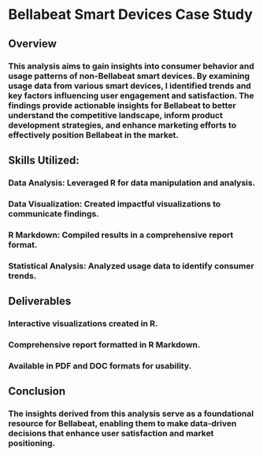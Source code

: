 # Bellabeat Smart Devices Case Study
## Overview
### This analysis aims to gain insights into consumer behavior and usage patterns of non-Bellabeat smart devices. By examining usage data from various smart devices, I identified trends and key factors influencing user engagement and satisfaction. The findings provide actionable insights for Bellabeat to better understand the competitive landscape, inform product development strategies, and enhance marketing efforts to effectively position Bellabeat in the market.

## Skills Utilized: 
### Data Analysis: Leveraged R for data manipulation and analysis.
### Data Visualization: Created impactful visualizations to communicate findings.
### R Markdown: Compiled results in a comprehensive report format.
### Statistical Analysis: Analyzed usage data to identify consumer trends.

## Deliverables
### Interactive visualizations created in R.
### Comprehensive report formatted in R Markdown.
### Available in PDF and DOC formats for usability.

## Conclusion
### The insights derived from this analysis serve as a foundational resource for Bellabeat, enabling them to make data-driven decisions that enhance user satisfaction and market positioning.
